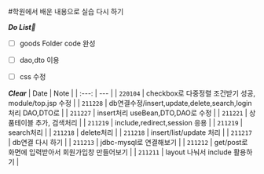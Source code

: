 #학원에서 배운 내용으로 실습 다시 하기



***Do List🤔***
- [ ] goods Folder code 완성
- [ ] dao,dto 이용
- [ ] css 수정


***Clear***
| Date | Note |
| :---: | --- |
| `220104` | checkbox로 다중정렬 조건받기 성공, module/top.jsp 수정 |
| `211228` | db연결수정/insert,update,delete,search,login처리 DAO,DTO로 |
| `211227` | insert처리 useBean,DTO,DAO로 수정 |
| `211221` | 상품테이블 추가, 검색처리 |
| `211219` | include,redirect,session 응용 |
| `211219` | search처리 |
| `211218` | delete처리 |
| `211218` | insert/list/update 처리 |
| `211217` | db연결 다시 하기 |
| `211213` | jdbc-mysql로 연결해보기 |
| `211212` | get/post로 화면에 입력받아서 회원가입창 만들어보기 |
| `211211` | layout 나눠서 include 활용하기 |
